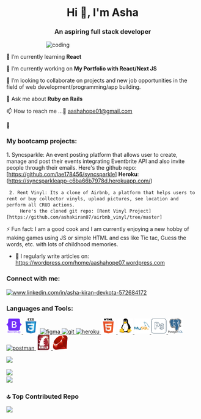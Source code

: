 <h1 align="center">Hi 👋, I'm Asha</h1>
<h3 align="center">An aspiring full stack developer</h3>
<img align="right" alt="coding" width="400" src="https://res.cloudinary.com/dvgcwuo68/image/upload/v1713274802/giphy-ezgif.com-crop_a8mbwn.gif">
<br>

🌱 I’m currently learning **React**

🔭 I’m currently working on **My Portfolio with React/Next JS**

👀 I’m looking to collaborate on projects and  new job opportunities in the field of web development/programming/app building.

💬 Ask me about **Ruby on Rails**
 
📫 How to reach me ...📩 aashahope01@gmail.com
<br>
  
🔗 <h3 align="left">My bootcamp projects:</h3>
     1. Syncsparkle: An event posting platform that allows user to create, manage and post their events integrating Eventbrite API and also invite people through their emails.
        Here's the github repo: [https://github.com/lae178456/syncsparkle]
        **Heroku**: (https://syncsparkleapp-c6ba66b7978d.herokuapp.com/)

     2. Rent Vinyl: Its a clone of Airbnb, a platform that helps users to rent or buy collector vinyls, upload pictures, see location and perform all CRUD actions.
         Here's the cloned git repo: [Rent Vinyl Project][https://github.com/ashakiran07/airbnb_vinyl/tree/master]

⚡ Fun fact: I am a good cook and I am currently enjoying a new hobby of making games using JS or simple HTML and css like Tic tac, Guess the words, etc. with lots of childhood memories.
  
- 📝 I regularly write articles on: https://wordpress.com/home/aashahope07.wordpress.com


<h3 align="left">Connect with me:</h3>
<p align="left">
<a href="https://linkedin.com/in/www.linkedin.com/in/asha-kiran-devkota-572684172" target="blank"><img align="center" src="https://raw.githubusercontent.com/rahuldkjain/github-profile-readme-generator/master/src/images/icons/Social/linked-in-alt.svg" alt="www.linkedin.com/in/asha-kiran-devkota-572684172" height="30" width="40" /></a>
</p>


<h3 align="left">Languages and Tools:</h3>
<p align="left"> <a href="https://getbootstrap.com" target="_blank" rel="noreferrer"> <img src="https://raw.githubusercontent.com/devicons/devicon/master/icons/bootstrap/bootstrap-plain-wordmark.svg" alt="bootstrap" width="40" height="40"/> </a> <a href="https://www.w3schools.com/css/" target="_blank" rel="noreferrer"> <img src="https://raw.githubusercontent.com/devicons/devicon/master/icons/css3/css3-original-wordmark.svg" alt="css3" width="40" height="40"/> </a> <a href="https://www.figma.com/" target="_blank" rel="noreferrer"> <img src="https://www.vectorlogo.zone/logos/figma/figma-icon.svg" alt="figma" width="40" height="40"/> </a> <a href="https://git-scm.com/" target="_blank" rel="noreferrer"> <img src="https://www.vectorlogo.zone/logos/git-scm/git-scm-icon.svg" alt="git" width="40" height="40"/> </a> <a href="https://heroku.com" target="_blank" rel="noreferrer"> <img src="https://www.vectorlogo.zone/logos/heroku/heroku-icon.svg" alt="heroku" width="40" height="40"/> </a> <a href="https://www.w3.org/html/" target="_blank" rel="noreferrer"> <img src="https://raw.githubusercontent.com/devicons/devicon/master/icons/html5/html5-original-wordmark.svg" alt="html5" width="40" height="40"/> </a> <a href="https://www.linux.org/" target="_blank" rel="noreferrer"> <img src="https://raw.githubusercontent.com/devicons/devicon/master/icons/linux/linux-original.svg" alt="linux" width="40" height="40"/> </a> <a href="https://www.mysql.com/" target="_blank" rel="noreferrer"> <img src="https://raw.githubusercontent.com/devicons/devicon/master/icons/mysql/mysql-original-wordmark.svg" alt="mysql" width="40" height="40"/> </a> <a href="https://www.photoshop.com/en" target="_blank" rel="noreferrer"> <img src="https://raw.githubusercontent.com/devicons/devicon/master/icons/photoshop/photoshop-line.svg" alt="photoshop" width="40" height="40"/> </a> <a href="https://www.postgresql.org" target="_blank" rel="noreferrer"> <img src="https://raw.githubusercontent.com/devicons/devicon/master/icons/postgresql/postgresql-original-wordmark.svg" alt="postgresql" width="40" height="40"/> </a> <a href="https://postman.com" target="_blank" rel="noreferrer"> <img src="https://www.vectorlogo.zone/logos/getpostman/getpostman-icon.svg" alt="postman" width="40" height="40"/> </a> <a href="https://rubyonrails.org" target="_blank" rel="noreferrer"> <img src="https://raw.githubusercontent.com/devicons/devicon/master/icons/rails/rails-original-wordmark.svg" alt="rails" width="40" height="40"/> </a> <a href="https://www.ruby-lang.org/en/" target="_blank" rel="noreferrer"> <img src="https://raw.githubusercontent.com/devicons/devicon/master/icons/ruby/ruby-original.svg" alt="ruby" width="40" height="40"/> </a> </p>

![](https://github-readme-stats.vercel.app/api/top-langs/?username=ashakiran07&theme=dark&hide_border=false&include_all_commits=false&count_private=false&layout=compact)

![](https://github-readme-streak-stats.herokuapp.com/?user=ashakiran07&theme=dark&hide_border=false)<br/>
![](https://github-readme-stats.vercel.app/api?username=ashakiran07&theme=dark&hide_border=false&include_all_commits=false&count_private=false)<br/>

### 🔝 Top Contributed Repo
![](https://github-contributor-stats.vercel.app/api?username=ashakiran07&limit=5&theme=dark&hide_border=false&combine_all_yearly_contributions=true)


